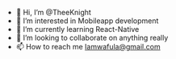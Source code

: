 - 👋 Hi, I’m @TheeKnight
- 👀 I’m interested in Mobileapp development
- 🌱 I’m currently learning React-Native
- 💞️ I’m looking to collaborate on anything really
- 📫 How to reach me Iamwafula@gmail.com

<!---
TheeKnight/TheeKnight is a ✨ special ✨ repository because its `README.md` (this file) appears on your GitHub profile.
You can click the Preview link to take a look at your changes.
--->
